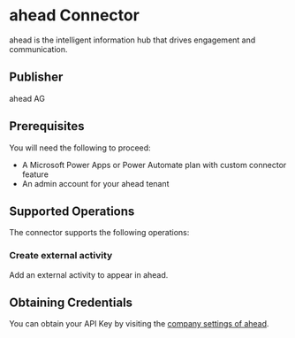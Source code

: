 # ahead Connector
ahead is the intelligent information hub that drives engagement and communication.​

## Publisher
ahead AG

## Prerequisites
You will need the following to proceed:
* A Microsoft Power Apps or Power Automate plan with custom connector feature
* An admin account for your ahead tenant

## Supported Operations
The connector supports the following operations:
### Create external activity
Add an external activity to appear in ahead.

## Obtaining Credentials
You can obtain your API Key by visiting the [company settings of ahead](https://app.aheadintranet.com/admin/settings/general).